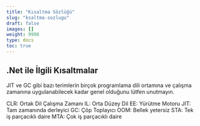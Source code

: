 ```yaml
---
title: "Kısaltma Sözlüğü"
slug: "ksaltma-sozlugu"
draft: false
images: []
weight: 9998
type: docs
toc: true
---
```


## .Net ile İlgili Kısaltmalar
JIT ve GC gibi bazı terimlerin birçok programlama dili ortamına ve çalışma zamanına uygulanabilecek kadar genel olduğunu lütfen unutmayın.

CLR: Ortak Dil Çalışma Zamanı
IL: Orta Düzey Dil
EE: Yürütme Motoru
JIT: Tam zamanında derleyici
GC: Çöp Toplayıcı
OOM: Bellek yetersiz
STA: Tek iş parçacıklı daire
MTA: Çok iş parçacıklı daire


